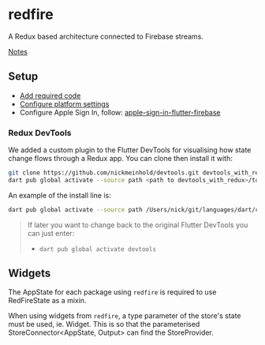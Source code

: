 # redfire

A Redux based architecture connected to Firebase streams.

[Notes](https://docs.google.com/document/d/1rBQXUmoKRiEMn_fNqlosWEt30sysB9-d4ucPWcVn8QI/edit?usp=sharing)

## Setup 

- [Add required code](docs/setup-code.md)
- [Configure platform settings](docs/setup-settings.md)
- Configure Apple Sign In, follow: [apple-sign-in-flutter-firebase](https://github.com/nickmeinhold/apple-sign-in-flutter-firebase) 

### Redux DevTools

We added a custom plugin to the Flutter DevTools for visualising how state change flows through a Redux app. You can clone then install it with: 

```sh
git clone https://github.com/nickmeinhold/devtools.git devtools_with_redux
dart pub global activate --source path <path to devtools_with_redux>/tool
```

An example of the install line is:

```sh
dart pub global activate --source path /Users/nick/git/languages/dart/contributing/devtools/tool
```

> If later you want to change back to the original Flutter DevTools you can just enter:
> - `dart pub global activate devtools`

## Widgets 

The AppState for each package using `redfire` is required to use RedFireState as a mixin.

When using widgets from `redfire`, a type parameter of the store's state must be used, ie. Widget<RedFireAppState>.  This is so that the parameterised StoreConnector<AppState, Output> can find the StoreProvider<RedFireAppState>.

